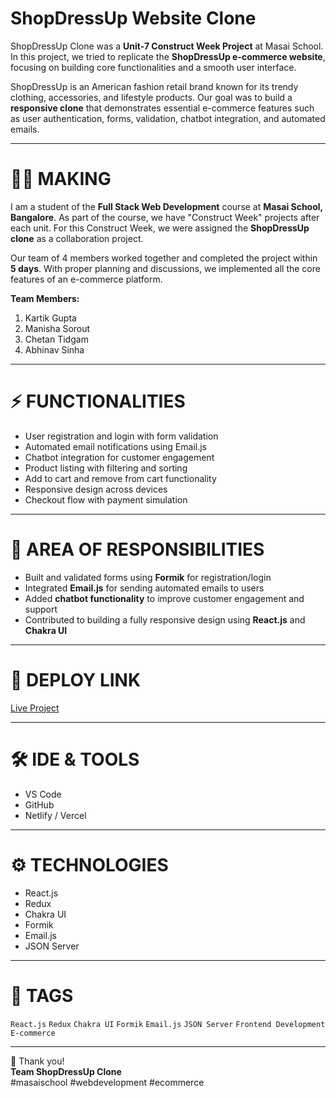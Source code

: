 
# ShopDressUp Website Clone

ShopDressUp Clone was a **Unit-7 Construct Week Project** at Masai School. In this project, we tried to replicate the **ShopDressUp e-commerce website**, focusing on building core functionalities and a smooth user interface.  

ShopDressUp is an American fashion retail brand known for its trendy clothing, accessories, and lifestyle products. Our goal was to build a **responsive clone** that demonstrates essential e-commerce features such as user authentication, forms, validation, chatbot integration, and automated emails.  

---

# 👩‍💻 MAKING

I am a student of the **Full Stack Web Development** course at **Masai School, Bangalore**. As part of the course, we have "Construct Week" projects after each unit. For this Construct Week, we were assigned the **ShopDressUp clone** as a collaboration project.  

Our team of 4 members worked together and completed the project within **5 days**. With proper planning and discussions, we implemented all the core features of an e-commerce platform.  

**Team Members:**  
1. Kartik Gupta  
2. Manisha Sorout  
3. Chetan Tidgam  
4. Abhinav Sinha 
---

# ⚡ FUNCTIONALITIES

- User registration and login with form validation  
- Automated email notifications using Email.js  
- Chatbot integration for customer engagement  
- Product listing with filtering and sorting  
- Add to cart and remove from cart functionality  
- Responsive design across devices  
- Checkout flow with payment simulation  

---

# 🌟 AREA OF RESPONSIBILITIES

- Built and validated forms using **Formik** for registration/login  
- Integrated **Email.js** for sending automated emails to users  
- Added **chatbot functionality** to improve customer engagement and support  
- Contributed to building a fully responsive design using **React.js** and **Chakra UI**  

---

# 🚀 DEPLOY LINK  

[Live Project]([https://your-live-link-here.com](https://shopdressup.netlify.app/))  

---

# 🛠️ IDE & TOOLS

- VS Code  
- GitHub  
- Netlify / Vercel  

---

# ⚙️ TECHNOLOGIES

- React.js  
- Redux  
- Chakra UI  
- Formik  
- Email.js  
- JSON Server  

---

# 📌 TAGS  

`React.js` `Redux` `Chakra UI` `Formik` `Email.js` `JSON Server` `Frontend Development` `E-commerce`  

---

🙏 Thank you!  
**Team ShopDressUp Clone**  
#masaischool #webdevelopment #ecommerce  


